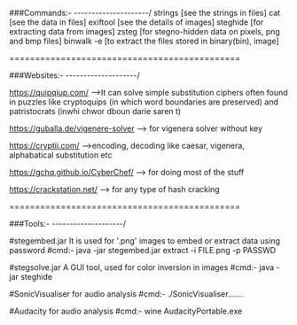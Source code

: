 ###Commands:-
---------------------/
strings		[see the strings in files]
cat			[see the data in files]
exiftool	[see the details of images]
steghide	[for extracting data from images]
zsteg 		[for stegno-hidden data on pixels, png and bmp files]
binwalk -e	[to extract the files stored in binary(bin), image]




	
=============================================

###Websites:-
--------------------/

https://quipqiup.com/			-->It can solve simple substitution ciphers often found in puzzles like cryptoquips (in which word boundaries are preserved) and patristocrats (inwhi chwor dboun darie saren t)

https://guballa.de/vigenere-solver		--> for vigenera solver without key

https://cryptii.com/		-->encoding, decoding like caesar, vigenera, alphabatical substitution etc

https://gchq.github.io/CyberChef/		--> for doing most of the stuff

https://crackstation.net/		--> for any type of hash cracking




=============================================




###Tools:-
--------------------/

#stegembed.jar 
It is used for '.png' images to embed or extract data using password
#cmd:- java -jar stegembed.jar extract -i FILE.png -p PASSWD


#stegsolve.jar 
A GUI tool, used for color inversion in images
#cmd:- java -jar steghide



#SonicVisualiser
for audio analysis
#cmd:- ./SonicVisualiser.......



#Audacity
for audio analysis
#cmd:- wine AudacityPortable.exe